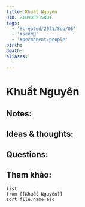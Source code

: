 ```yaml
---
title: Khuất Nguyên
UID: 210905215831
tags:
  - '#created/2021/Sep/05'
  - '#seed🥜'
  - '#permanent/people'
birth: 
death: 
aliases:
  - 
---
```

# Khuất Nguyên

## Notes:


## Ideas & thoughts:

## Questions:


## Tham khảo:
```dataview
list
from [[Khuất Nguyên]]
sort file.name asc
```